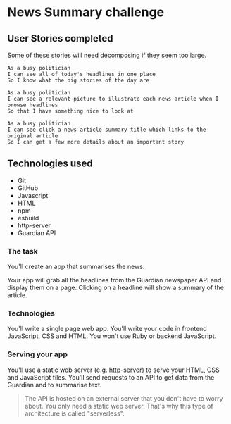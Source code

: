 # News Summary challenge

## User Stories completed

Some of these stories will need decomposing if they seem too large.

```
As a busy politician
I can see all of today's headlines in one place
So I know what the big stories of the day are
```

```
As a busy politician
I can see a relevant picture to illustrate each news article when I browse headlines
So that I have something nice to look at
```

```
As a busy politician
I can see click a news article summary title which links to the original article
So I can get a few more details about an important story
```

## Technologies used

- Git
- GitHub
- Javascript
- HTML
- npm
- esbuild
- http-server
- Guardian API

### The task

You'll create an app that summarises the news.

Your app will grab all the headlines from the Guardian newspaper API and display them on a page.  Clicking on a headline will show a summary of the article.


### Technologies

You'll write a single page web app.  You'll write your code in frontend JavaScript, CSS and HTML.  You won't use Ruby or backend JavaScript.

### Serving your app

You'll use a static web server (e.g. [http-server](https://www.npmjs.com/package/http-server)) to serve your HTML, CSS and JavaScript files.  You'll send requests to an API to get data from the Guardian and to summarise text.

> The API is hosted on an external server that you don't have to worry about.  You only need a static web server.  That's why this type of architecture is called "serverless".
